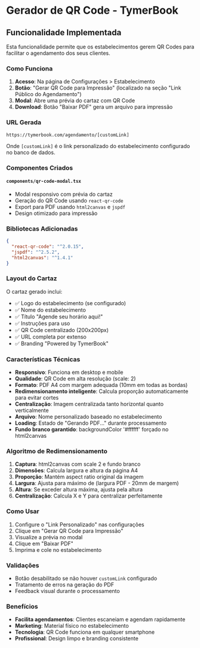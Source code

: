 # Gerador de QR Code - TymerBook

## Funcionalidade Implementada

Esta funcionalidade permite que os estabelecimentos gerem QR Codes para facilitar o agendamento dos seus clientes.

### Como Funciona

1. **Acesso**: Na página de Configurações > Estabelecimento
2. **Botão**: "Gerar QR Code para Impressão" (localizado na seção "Link Público do Agendamento")
3. **Modal**: Abre uma prévia do cartaz com QR Code
4. **Download**: Botão "Baixar PDF" gera um arquivo para impressão

### URL Gerada

```
https://tymerbook.com/agendamento/[customLink]
```

Onde `[customLink]` é o link personalizado do estabelecimento configurado no banco de dados.

### Componentes Criados

#### `components/qr-code-modal.tsx`
- Modal responsivo com prévia do cartaz
- Geração do QR Code usando `react-qr-code`
- Export para PDF usando `html2canvas` e `jspdf`
- Design otimizado para impressão

### Bibliotecas Adicionadas

```json
{
  "react-qr-code": "^2.0.15",
  "jspdf": "^2.5.2",
  "html2canvas": "^1.4.1"
}
```

### Layout do Cartaz

O cartaz gerado inclui:
- ✅ Logo do estabelecimento (se configurado)
- ✅ Nome do estabelecimento
- ✅ Título "Agende seu horário aqui!"
- ✅ Instruções para uso
- ✅ QR Code centralizado (200x200px)
- ✅ URL completa por extenso
- ✅ Branding "Powered by TymerBook"

### Características Técnicas

- **Responsivo**: Funciona em desktop e mobile
- **Qualidade**: QR Code em alta resolução (scale: 2)
- **Formato**: PDF A4 com margem adequada (10mm em todas as bordas)
- **Redimensionamento inteligente**: Calcula proporção automaticamente para evitar cortes
- **Centralização**: Imagem centralizada tanto horizontal quanto verticalmente
- **Arquivo**: Nome personalizado baseado no estabelecimento
- **Loading**: Estado de "Gerando PDF..." durante processamento
- **Fundo branco garantido**: backgroundColor '#ffffff' forçado no html2canvas

### Algoritmo de Redimensionamento

1. **Captura**: html2canvas com scale 2 e fundo branco
2. **Dimensões**: Calcula largura e altura da página A4
3. **Proporção**: Mantém aspect ratio original da imagem
4. **Largura**: Ajusta para máximo de (largura PDF - 20mm de margem)
5. **Altura**: Se exceder altura máxima, ajusta pela altura
6. **Centralização**: Calcula X e Y para centralizar perfeitamente

### Como Usar

1. Configure o "Link Personalizado" nas configurações
2. Clique em "Gerar QR Code para Impressão"
3. Visualize a prévia no modal
4. Clique em "Baixar PDF"
5. Imprima e cole no estabelecimento

### Validações

- Botão desabilitado se não houver `customLink` configurado
- Tratamento de erros na geração do PDF
- Feedback visual durante o processamento

### Benefícios

- **Facilita agendamentos**: Clientes escaneiam e agendam rapidamente
- **Marketing**: Material físico no estabelecimento
- **Tecnologia**: QR Code funciona em qualquer smartphone
- **Profissional**: Design limpo e branding consistente
